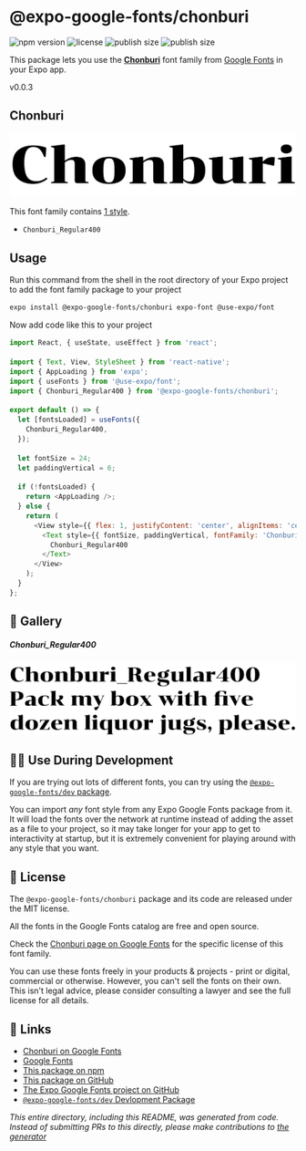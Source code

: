 # @expo-google-fonts/chonburi

![npm version](https://flat.badgen.net/npm/v/@expo-google-fonts/chonburi)
![license](https://flat.badgen.net/github/license/expo/google-fonts)
![publish size](https://flat.badgen.net/packagephobia/install/@expo-google-fonts/chonburi)
![publish size](https://flat.badgen.net/packagephobia/publish/@expo-google-fonts/chonburi)

This package lets you use the [**Chonburi**](https://fonts.google.com/specimen/Chonburi) font family from [Google Fonts](https://fonts.google.com/) in your Expo app.

v0.0.3

## Chonburi

![Chonburi](./font-family.png)

This font family contains [1 style](#-gallery).

- `Chonburi_Regular400`

## Usage

Run this command from the shell in the root directory of your Expo project to add the font family package to your project
```sh
expo install @expo-google-fonts/chonburi expo-font @use-expo/font
```

Now add code like this to your project
```js
import React, { useState, useEffect } from 'react';

import { Text, View, StyleSheet } from 'react-native';
import { AppLoading } from 'expo';
import { useFonts } from '@use-expo/font';
import { Chonburi_Regular400 } from '@expo-google-fonts/chonburi';

export default () => {
  let [fontsLoaded] = useFonts({
    Chonburi_Regular400,
  });

  let fontSize = 24;
  let paddingVertical = 6;

  if (!fontsLoaded) {
    return <AppLoading />;
  } else {
    return (
      <View style={{ flex: 1, justifyContent: 'center', alignItems: 'center' }}>
        <Text style={{ fontSize, paddingVertical, fontFamily: 'Chonburi_Regular400' }}>
          Chonburi_Regular400
        </Text>
      </View>
    );
  }
};

```

## 🔡 Gallery

##### Chonburi_Regular400
![Chonburi_Regular400](./b8e4b1d59bd57981915ee60262422c0d7b7bc237ec938d181c684425e608baca.ttf.png)


## 👩‍💻 Use During Development

If you are trying out lots of different fonts, you can try using the [`@expo-google-fonts/dev` package](https://github.com/expo/google-fonts/tree/master/font-packages/dev#readme).

You can import *any* font style from any Expo Google Fonts package from it. It will load the fonts
over the network at runtime instead of adding the asset as a file to your project, so it may take longer
for your app to get to interactivity at startup, but it is extremely convenient
for playing around with any style that you want.

## 📖 License

The `@expo-google-fonts/chonburi` package and its code are released under the MIT license.

All the fonts in the Google Fonts catalog are free and open source.

Check the [Chonburi page on Google Fonts](https://fonts.google.com/specimen/Chonburi) for the specific license of this font family.

You can use these fonts freely in your products & projects - print or digital, commercial or otherwise. However, you can't sell the fonts on their own. This isn't legal advice, please consider consulting a lawyer and see the full license for all details.

## 🔗 Links

- [Chonburi on Google Fonts](https://fonts.google.com/specimen/Chonburi)
- [Google Fonts](https://fonts.google.com/)
- [This package on npm](https://www.npmjs.com/package/@expo-google-fonts/chonburi)
- [This package on GitHub](https://github.com/expo/google-fonts/tree/master/font-packages/chonburi)
- [The Expo Google Fonts project on GitHub](https://github.com/expo/google-fonts)
- [`@expo-google-fonts/dev` Devlopment Package](https://github.com/expo/google-fonts/tree/master/font-packages/dev)


*This entire directory, including this README, was generated from code. Instead of submitting PRs to this directly, please make contributions to [the generator](https://github.com/expo/google-fonts/tree/master/packages/generator)*
